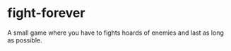 # fight-forever
A small game where you have to fights hoards of enemies and last as long as possible.
